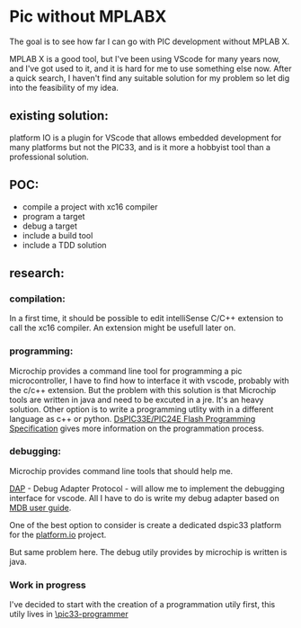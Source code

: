 # Pic without MPLABX

The goal is to see how far I can go with PIC development without MPLAB X.

MPLAB X is a good tool, but I've been using VScode for many years now, and I've got used to it, and it is hard for me to use something else now.
After a quick search, I haven't find any suitable solution for my problem so let dig into the feasibility of my idea.

## existing solution:

platform IO is a plugin for VScode that allows embedded development for many platforms but not the PIC33, and is it more a hobbyist tool than a professional solution.

## POC:
  - compile a project with xc16 compiler
  - program a target
  - debug a target
  - include a build tool
  - include a TDD solution 

## research:

### compilation:
In a first time, it should be possible to edit intelliSense C/C++ extension to call the xc16 compiler. An extension might be usefull later on.

### programming:
Microchip provides a command line tool for programming a pic microcontroller, I have to find how to interface it with vscode, probably with the c/c++ extension.
But the problem with this solution is that Microchip tools are written in java and need to be excuted in a jre. It's an heavy solution. Other option is to write a programming utlity with in a different language as c++ or python.
[DsPIC33E/PIC24E Flash Programming Specification](http://ww1.microchip.com/downloads/en/DeviceDoc/70619B.pdf) gives more information on the programmation process.

### debugging:

Microchip provides command line tools that should help me.

[DAP](https://microsoft.github.io/debug-adapter-protocol/) - Debug Adapter Protocol - will allow me to implement the debugging interface for vscode. All I have to do is write my debug adapter based on [MDB user guide](http://ww1.microchip.com/downloads/en/DeviceDoc/50002102D.pdf).

One of the best option to consider is create a dedicated dspic33 platform for the [platform.io](https://platformio.org/) project.

But same problem here. The debug utily provides by microchip is written is java.

### Work in progress

I've decided to start with the creation of a programmation utily first, this utily lives in [\pic33-programmer](https://github.com/lilrom13/pic-without-mplabx/edit/main/pic33-programmer\README.md)

